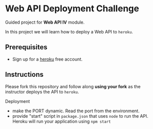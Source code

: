 # Web API Deployment Challenge

Guided project for **Web API IV** module.

In this project we will learn how to deploy a Web API to `heroku`.

## Prerequisites

- Sign up for a [heroku](https://www.heroku.com/) free account.

## Instructions

Please fork this repository and follow along **using your fork** as the instructor deploys the API to `heroku`.

Deployment
 - make the PORT dynamic. Read the port from the environment. 
 - provide "start" script in `package.json` that uses  `node` to run the API. Heroku will run your application using `npm start`
